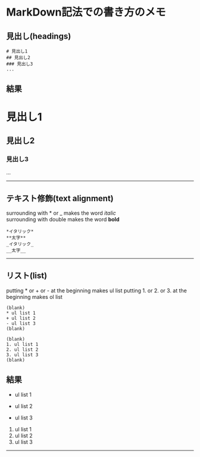 # MarkDown記法での書き方のメモ    

## 見出し(headings)
```
# 見出し1
## 見出し2
### 見出し3
...
```

## 結果
# 見出し1
## 見出し2
### 見出し3
...


    
***



## テキスト修飾(text alignment)
surrounding with \* or \_ makes the word *italic*  
surrounding with double makes the word **bold**
```
*イタリック*
**太字**
_イタリック_
__太字__
```



***



## リスト(list)
putting \* or \+ or \- at the beginning makes ul list
putting 1. or 2. or 3. at the beginning makes ol list
```
(blank)
* ul list 1
+ ul list 2
- ul list 3
(blank)

(blank)
1. ul list 1
2. ul list 2
3. ul list 3
(blank)
```
  
## 結果

* ul list 1
+ ul list 2
- ul list 3

1. ul list 1
2. ul list 2
3. ul list 3
  


  
***








